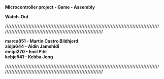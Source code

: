 **Microcontroller project - Game - Assembly** <br />

**Watch-Out**

//////////////////////////////////////////////////////////////////////////////////////////////////////////////////////////////////////////////////////////////////

**marca851 - Martin Castro Bildhjerd** <br />
**aidja644 - Aidin Jamshidi** <br />
**emipi270 - Emil Pihl** <br />
**kebje541 - Kebba Jeng** <br />

//////////////////////////////////////////////////////////////////////////////////////////////////////////////////////////////////////////////////////////////////
